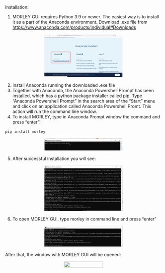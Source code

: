 Installation:
1. MORLEY GUI requires Python 3.9 or newer. The easiest way is to install it as a part of the Anaconda environment. Download .exe file from https://www.anaconda.com/products/individual#Downloads

<p align="center">
<img src="https://github.com/dashabezik/Morley/blob/main/img/anaconda_install.PNG" width=50% height=50%>
</p>


2. Install Anaconda running the downloaded .exe file
3. Together with Anaconda, the Anaconda Powershell Prompt has been installed, which has a python package installer called pip. Type “Anaconda Powershell Prompt” in the search area of the “Start” menu and click on an application called Anaconda Powershell Promt. This action will run the command line window.
4. To  install MORLEY, type in Anaconda Prompt window the command and press “enter”:

```
pip install morley 
```  
<p align="center">
<img src="https://github.com/dashabezik/Morley/blob/main/img/anac_prompt.PNG" width=50% height=50%>
</p>

5. After successful installation you will see:
<p align="center">
<img src="https://github.com/dashabezik/Morley/blob/main/img/anac_morley_install.PNG" width=50% height=50%>
</p>

6. To open MORLEY GUI, type morley in command line and press “enter”

<p align="center">
<img src="https://github.com/dashabezik/Morley/blob/main/img/anac_morley_run.PNG" width=50% height=50%>
</p>

After that, the window with MORLEY GUI will be opened:

<p align="center">
<img src="https://github.com/dashabezik/Morley/blob/main/img/load_button.PNG" width=50% height=50%>
</p>
